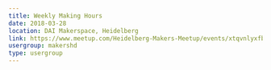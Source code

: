 ```yaml
---
title: Weekly Making Hours
date: 2018-03-28
location: DAI Makerspace, Heidelberg
link: https://www.meetup.com/Heidelberg-Makers-Meetup/events/xtqvnlyxfblc/
usergroup: makershd
type: usergroup
---
```

